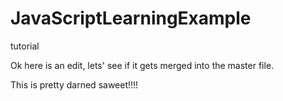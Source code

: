 # JavaScriptLearningExample
tutorial

Ok here is an edit, lets' see if it gets merged into the master file.

This is pretty darned saweet!!!!
